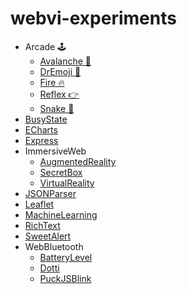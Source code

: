 # webvi-experiments

- Arcade 🕹️
    - [Avalanche 🌠](https://rajsite.github.io/webvi-experiments/Avalanche/)
    - [DrEmoji 💊](https://rajsite.github.io/webvi-experiments/DrEmoji/)
    - [Fire 🔥](https://rajsite.github.io/webvi-experiments/build/Fire/)
    - [Reflex 👉](https://rajsite.github.io/webvi-experiments/Reflex/)
    - [Snake 🐍](https://rajsite.github.io/webvi-experiments/Snake/)
- [BusyState](https://rajsite.github.io/webvi-experiments/BusyState)
- [ECharts](https://rajsite.github.io/webvi-experiments/ECharts)
- [Express](https://webvicli-express.herokuapp.com/)
- ImmersiveWeb
    - [AugmentedReality](https://rajsite.github.io/webvi-experiments/AugmentedReality)
    - [SecretBox](https://rajsite.github.io/webvi-experiments/AugmentedRealitySecretBox)
    - [VirtualReality](https://rajsite.github.io/webvi-experiments/VirtualReality)
- [JSONParser](https://rajsite.github.io/webvi-experiments/JSONParser)
- [Leaflet](https://rajsite.github.io/webvi-experiments/Leaflet)
- [MachineLearning](https://rajsite.github.io/webvi-experiments/MachineLearning)
- [RichText](https://rajsite.github.io/webvi-experiments/RichText)
- [SweetAlert](https://rajsite.github.io/webvi-experiments/SweetAlert)
- WebBluetooth
    - [BatteryLevel](https://rajsite.github.io/webvi-experiments/WebBluetooth/BatteryLevel.html)
    - [Dotti](https://rajsite.github.io/webvi-experiments/WebBluetooth/Dotti.html)
    - [PuckJSBlink](https://rajsite.github.io/webvi-experiments/WebBluetooth/PuckJSBlink.html)
